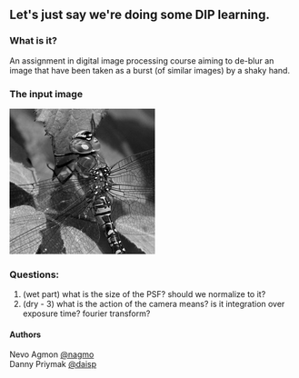## Let's just say we're doing some DIP learning.

### What is it?
An assignment in digital image processing course aiming to de-blur an image that have been taken as a burst (of similar images) by a shaky hand. 

### The input image
![](./hw1/DIPSourceHW1.jpg)

### Questions:
1. (wet part) what is the size of the PSF? should we normalize to it?
2. (dry - 3) what is the action of the camera means? is it integration over exposure time? fourier transform? 

#### Authors
Nevo Agmon [@nagmo](https://github.com/nagmo)<br>
Danny Priymak [@daisp](https://github.com/daisp)
